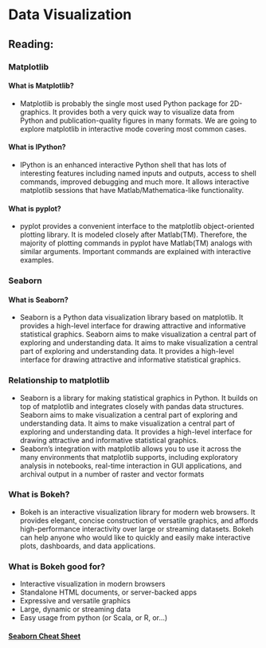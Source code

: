 # Data Visualization

## Reading:
### Matplotlib
#### What is Matplotlib?
- Matplotlib is probably the single most used Python package for 2D-graphics. It provides both a very quick way to visualize data from Python and publication-quality figures in many formats. We are going to explore matplotlib in interactive mode covering most common cases.
#### What is IPython?
- IPython is an enhanced interactive Python shell that has lots of interesting features including named inputs and outputs, access to shell commands, improved debugging and much more. It allows interactive matplotlib sessions that have Matlab/Mathematica-like functionality.
#### What is pyplot?
- pyplot provides a convenient interface to the matplotlib object-oriented plotting library. It is modeled closely after Matlab(TM). Therefore, the majority of plotting commands in pyplot have Matlab(TM) analogs with similar arguments. Important commands are explained with interactive examples.

### Seaborn
#### What is Seaborn?
- Seaborn is a Python data visualization library based on matplotlib. It provides a high-level interface for drawing attractive and informative statistical graphics. Seaborn aims to make visualization a central part of exploring and understanding data. It aims to make visualization a central part of exploring and understanding data. It provides a high-level interface for drawing attractive and informative statistical graphics.

### Relationship to matplotlib
- Seaborn is a library for making statistical graphics in Python. It builds on top of matplotlib and integrates closely with pandas data structures. Seaborn aims to make visualization a central part of exploring and understanding data. It aims to make visualization a central part of exploring and understanding data. It provides a high-level interface for drawing attractive and informative statistical graphics.
- Seaborn’s integration with matplotlib allows you to use it across the many environments that matplotlib supports, including exploratory analysis in notebooks, real-time interaction in GUI applications, and archival output in a number of raster and vector formats

### What is Bokeh?
- Bokeh is an interactive visualization library for modern web browsers. It provides elegant, concise construction of versatile graphics, and affords high-performance interactivity over large or streaming datasets. Bokeh can help anyone who would like to quickly and easily make interactive plots, dashboards, and data applications.

### What is Bokeh good for?
- Interactive visualization in modern browsers
- Standalone HTML documents, or server-backed apps
- Expressive and versatile graphics
- Large, dynamic or streaming data
- Easy usage from python (or Scala, or R, or...)


#### [Seaborn Cheat Sheet](https://s3.amazonaws.com/assets.datacamp.com/blog_assets/Python_Seaborn_Cheat_Sheet.pdf)

